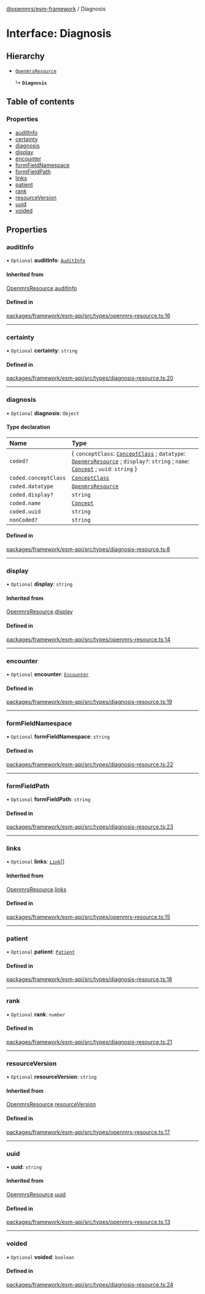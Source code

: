 [@openmrs/esm-framework](../API.md) / Diagnosis

# Interface: Diagnosis

## Hierarchy

- [`OpenmrsResource`](OpenmrsResource.md)

  ↳ **`Diagnosis`**

## Table of contents

### Properties

- [auditInfo](Diagnosis.md#auditinfo)
- [certainty](Diagnosis.md#certainty)
- [diagnosis](Diagnosis.md#diagnosis)
- [display](Diagnosis.md#display)
- [encounter](Diagnosis.md#encounter)
- [formFieldNamespace](Diagnosis.md#formfieldnamespace)
- [formFieldPath](Diagnosis.md#formfieldpath)
- [links](Diagnosis.md#links)
- [patient](Diagnosis.md#patient)
- [rank](Diagnosis.md#rank)
- [resourceVersion](Diagnosis.md#resourceversion)
- [uuid](Diagnosis.md#uuid)
- [voided](Diagnosis.md#voided)

## Properties

### auditInfo

• `Optional` **auditInfo**: [`AuditInfo`](AuditInfo.md)

#### Inherited from

[OpenmrsResource](OpenmrsResource.md).[auditInfo](OpenmrsResource.md#auditinfo)

#### Defined in

[packages/framework/esm-api/src/types/openmrs-resource.ts:16](https://github.com/openmrs/openmrs-esm-core/blob/main/packages/framework/esm-api/src/types/openmrs-resource.ts#L16)

___

### certainty

• `Optional` **certainty**: `string`

#### Defined in

[packages/framework/esm-api/src/types/diagnosis-resource.ts:20](https://github.com/openmrs/openmrs-esm-core/blob/main/packages/framework/esm-api/src/types/diagnosis-resource.ts#L20)

___

### diagnosis

• `Optional` **diagnosis**: `Object`

#### Type declaration

| Name | Type |
| :------ | :------ |
| `coded?` | { `conceptClass`: [`ConceptClass`](ConceptClass.md) ; `datatype`: [`OpenmrsResource`](OpenmrsResource.md) ; `display?`: `string` ; `name`: [`Concept`](Concept.md) ; `uuid`: `string`  } |
| `coded.conceptClass` | [`ConceptClass`](ConceptClass.md) |
| `coded.datatype` | [`OpenmrsResource`](OpenmrsResource.md) |
| `coded.display?` | `string` |
| `coded.name` | [`Concept`](Concept.md) |
| `coded.uuid` | `string` |
| `nonCoded?` | `string` |

#### Defined in

[packages/framework/esm-api/src/types/diagnosis-resource.ts:8](https://github.com/openmrs/openmrs-esm-core/blob/main/packages/framework/esm-api/src/types/diagnosis-resource.ts#L8)

___

### display

• `Optional` **display**: `string`

#### Inherited from

[OpenmrsResource](OpenmrsResource.md).[display](OpenmrsResource.md#display)

#### Defined in

[packages/framework/esm-api/src/types/openmrs-resource.ts:14](https://github.com/openmrs/openmrs-esm-core/blob/main/packages/framework/esm-api/src/types/openmrs-resource.ts#L14)

___

### encounter

• `Optional` **encounter**: [`Encounter`](Encounter.md)

#### Defined in

[packages/framework/esm-api/src/types/diagnosis-resource.ts:19](https://github.com/openmrs/openmrs-esm-core/blob/main/packages/framework/esm-api/src/types/diagnosis-resource.ts#L19)

___

### formFieldNamespace

• `Optional` **formFieldNamespace**: `string`

#### Defined in

[packages/framework/esm-api/src/types/diagnosis-resource.ts:22](https://github.com/openmrs/openmrs-esm-core/blob/main/packages/framework/esm-api/src/types/diagnosis-resource.ts#L22)

___

### formFieldPath

• `Optional` **formFieldPath**: `string`

#### Defined in

[packages/framework/esm-api/src/types/diagnosis-resource.ts:23](https://github.com/openmrs/openmrs-esm-core/blob/main/packages/framework/esm-api/src/types/diagnosis-resource.ts#L23)

___

### links

• `Optional` **links**: [`Link`](Link.md)[]

#### Inherited from

[OpenmrsResource](OpenmrsResource.md).[links](OpenmrsResource.md#links)

#### Defined in

[packages/framework/esm-api/src/types/openmrs-resource.ts:15](https://github.com/openmrs/openmrs-esm-core/blob/main/packages/framework/esm-api/src/types/openmrs-resource.ts#L15)

___

### patient

• `Optional` **patient**: [`Patient`](Patient.md)

#### Defined in

[packages/framework/esm-api/src/types/diagnosis-resource.ts:18](https://github.com/openmrs/openmrs-esm-core/blob/main/packages/framework/esm-api/src/types/diagnosis-resource.ts#L18)

___

### rank

• `Optional` **rank**: `number`

#### Defined in

[packages/framework/esm-api/src/types/diagnosis-resource.ts:21](https://github.com/openmrs/openmrs-esm-core/blob/main/packages/framework/esm-api/src/types/diagnosis-resource.ts#L21)

___

### resourceVersion

• `Optional` **resourceVersion**: `string`

#### Inherited from

[OpenmrsResource](OpenmrsResource.md).[resourceVersion](OpenmrsResource.md#resourceversion)

#### Defined in

[packages/framework/esm-api/src/types/openmrs-resource.ts:17](https://github.com/openmrs/openmrs-esm-core/blob/main/packages/framework/esm-api/src/types/openmrs-resource.ts#L17)

___

### uuid

• **uuid**: `string`

#### Inherited from

[OpenmrsResource](OpenmrsResource.md).[uuid](OpenmrsResource.md#uuid)

#### Defined in

[packages/framework/esm-api/src/types/openmrs-resource.ts:13](https://github.com/openmrs/openmrs-esm-core/blob/main/packages/framework/esm-api/src/types/openmrs-resource.ts#L13)

___

### voided

• `Optional` **voided**: `boolean`

#### Defined in

[packages/framework/esm-api/src/types/diagnosis-resource.ts:24](https://github.com/openmrs/openmrs-esm-core/blob/main/packages/framework/esm-api/src/types/diagnosis-resource.ts#L24)
